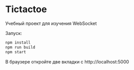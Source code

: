 # Tictactoe

Учебный проект для изучения WebSocket

Запуск:

```bash
npm install
npm run build
npm start
```

В браузере откройте две вкладки с http://localhost:5000